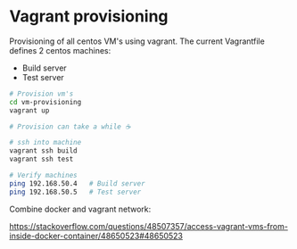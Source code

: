 # Vagrant provisioning

Provisioning of all centos VM's using vagrant. The current Vagrantfile defines 2 centos machines:

- Build server
- Test server

```bash
# Provision vm's
cd vm-provisioning
vagrant up

# Provision can take a while ☕️

# ssh into machine
vagrant ssh build
vagrant ssh test

# Verify machines
ping 192.168.50.4	# Build server
ping 192.168.50.5	# Test server
```


Combine docker and vagrant network:

https://stackoverflow.com/questions/48507357/access-vagrant-vms-from-inside-docker-container/48650523#48650523

